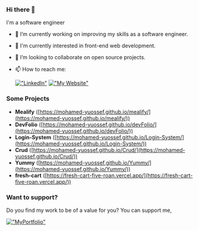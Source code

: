 ### Hi there 👋

I'm a software engineer  

- 🔭 I’m currently working on improving my skills as a software engineer.
- 🌱 I'm currently interested in front-end web development.
- 👯 I’m looking to collaborate on open source projects.

- 📫 How to reach me:

  [!["LinkedIn"](https://img.shields.io/badge/LinkedIn-blue?style=flat&logo=linkedin&labelColor=blue)](https://www.linkedin.com/in/mohamed-youssef-6084a3254/)
  [!["My Website"](https://img.shields.io/badge/MyPortfolio-orange)](https://my-portfolio-seven-bice-40.vercel.app/)

### Some Projects
- **Mealify**  ([https://mohamed-yuossef.github.io/mealify/](https://mohamed-yuossef.github.io/mealify/)) 
- **DevFolio** ([https://mohamed-yuossef.github.io/devFolio/](https://mohamed-yuossef.github.io/devFolio/))
- **Login-System** ([https://mohamed-yuossef.github.io/Login-System/](https://mohamed-yuossef.github.io/Login-System/))
- **Crud** ([https://mohamed-yuossef.github.io/Crud/](https://mohamed-yuossef.github.io/Crud/)) 
- **Yummy** ([https://mohamed-yuossef.github.io/Yummy/](https://mohamed-yuossef.github.io/Yummy/))
- **fresh-cart** ([https://fresh-cart-five-roan.vercel.app/](https://fresh-cart-five-roan.vercel.app/))


### Want to support?
 
Do you find my work to be of a value for you?
You can support me,

[!["MyPortfolio"](https://www.buymeacoffee.com/assets/img/custom_images/orange_img.png)](https://my-portfolio-okok.vercel.app/)
